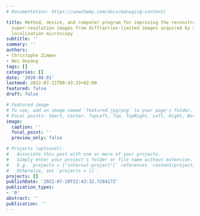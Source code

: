 ```yaml
---
# Documentation: https://wowchemy.com/docs/managing-content/

title: Method, device, and computer program for improving the reconstruction of dense
  super-resolution images from diffraction-limited images acquired by single molecule
  localization microscopy
subtitle: ''
summary: ''
authors:
- Christophe Zimmer
- Wei Ouyang
tags: []
categories: []
date: '2020-08-01'
lastmod: 2022-07-21T00:43:33+02:00
featured: false
draft: false

# Featured image
# To use, add an image named `featured.jpg/png` to your page's folder.
# Focal points: Smart, Center, TopLeft, Top, TopRight, Left, Right, BottomLeft, Bottom, BottomRight.
image:
  caption: ''
  focal_point: ''
  preview_only: false

# Projects (optional).
#   Associate this post with one or more of your projects.
#   Simply enter your project's folder or file name without extension.
#   E.g. `projects = ["internal-project"]` references `content/project/deep-learning/index.md`.
#   Otherwise, set `projects = []`.
projects: []
publishDate: '2022-07-20T22:43:32.728417Z'
publication_types:
- '0'
abstract: ''
publication: ''
---
```

